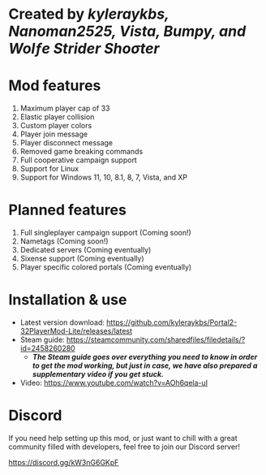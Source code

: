 # Created by ***kyleraykbs, Nanoman2525, Vista, Bumpy, and Wolƒe Strider Shoσter***

# Mod features
1. Maximum player cap of 33
2. Elastic player collision
3. Custom player colors
4. Player join message
5. Player disconnect message
6. Removed game breaking commands
7. Full cooperative campaign support
8. Support for Linux
9. Support for Windows 11, 10, 8.1, 8, 7, Vista, and XP

# Planned features
1. Full singleplayer campaign support (Coming soon!)
2. Nametags (Coming soon!)
3. Dedicated servers (Coming eventually)
4. Sixense support (Coming eventually)
5. Player specific colored portals (Coming eventually)

# Installation & use

- Latest version download: https://github.com/kyleraykbs/Portal2-32PlayerMod-Lite/releases/latest
- Steam guide: https://steamcommunity.com/sharedfiles/filedetails/?id=2458260280
  - ***The Steam guide goes over everything you need to know in order to get the mod working, but just in case, we have also prepared a supplementary video if you get stuck.***
- Video: https://www.youtube.com/watch?v=AOh6qela-uI

# Discord

If you need help setting up this mod, or just want to chill with a great community filled with developers, feel free to join our Discord server!

https://discord.gg/kW3nG6GKpF
